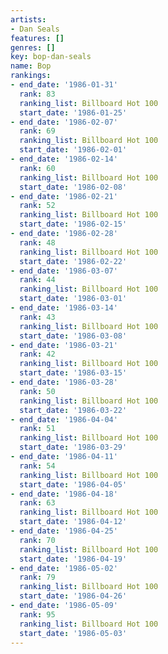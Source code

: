 ```yaml
---
artists:
- Dan Seals
features: []
genres: []
key: bop-dan-seals
name: Bop
rankings:
- end_date: '1986-01-31'
  rank: 83
  ranking_list: Billboard Hot 100
  start_date: '1986-01-25'
- end_date: '1986-02-07'
  rank: 69
  ranking_list: Billboard Hot 100
  start_date: '1986-02-01'
- end_date: '1986-02-14'
  rank: 60
  ranking_list: Billboard Hot 100
  start_date: '1986-02-08'
- end_date: '1986-02-21'
  rank: 52
  ranking_list: Billboard Hot 100
  start_date: '1986-02-15'
- end_date: '1986-02-28'
  rank: 48
  ranking_list: Billboard Hot 100
  start_date: '1986-02-22'
- end_date: '1986-03-07'
  rank: 44
  ranking_list: Billboard Hot 100
  start_date: '1986-03-01'
- end_date: '1986-03-14'
  rank: 43
  ranking_list: Billboard Hot 100
  start_date: '1986-03-08'
- end_date: '1986-03-21'
  rank: 42
  ranking_list: Billboard Hot 100
  start_date: '1986-03-15'
- end_date: '1986-03-28'
  rank: 50
  ranking_list: Billboard Hot 100
  start_date: '1986-03-22'
- end_date: '1986-04-04'
  rank: 51
  ranking_list: Billboard Hot 100
  start_date: '1986-03-29'
- end_date: '1986-04-11'
  rank: 54
  ranking_list: Billboard Hot 100
  start_date: '1986-04-05'
- end_date: '1986-04-18'
  rank: 63
  ranking_list: Billboard Hot 100
  start_date: '1986-04-12'
- end_date: '1986-04-25'
  rank: 70
  ranking_list: Billboard Hot 100
  start_date: '1986-04-19'
- end_date: '1986-05-02'
  rank: 79
  ranking_list: Billboard Hot 100
  start_date: '1986-04-26'
- end_date: '1986-05-09'
  rank: 95
  ranking_list: Billboard Hot 100
  start_date: '1986-05-03'
---
```


